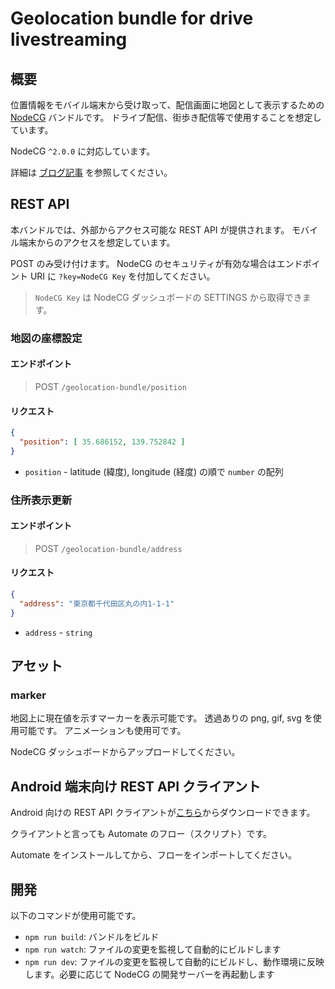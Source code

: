 # Geolocation bundle for drive livestreaming

## 概要

位置情報をモバイル端末から受け取って、配信画面に地図として表示するための [NodeCG](http://github.com/nodecg/nodecg) バンドルです。
ドライブ配信、街歩き配信等で使用することを想定しています。

NodeCG `^2.0.0` に対応しています。

詳細は [ブログ記事](https://blog.opensphere.co.jp/posts/nodecg001) を参照してください。

## REST API

本バンドルでは、外部からアクセス可能な REST API が提供されます。
モバイル端末からのアクセスを想定しています。

POST のみ受け付けます。
NodeCG のセキュリティが有効な場合はエンドポイント URI に `?key=NodeCG Key` を付加してください。

> `NodeCG Key` は NodeCG ダッシュボードの SETTINGS から取得できます。

### 地図の座標設定

#### エンドポイント

> POST `/geolocation-bundle/position`

#### リクエスト

```json
{
  "position": [ 35.686152, 139.752842 ]
}
```

- `position` - latitude (緯度), longitude (経度) の順で `number` の配列

###  住所表示更新

#### エンドポイント

> POST `/geolocation-bundle/address`

#### リクエスト

```json
{
  "address": "東京都千代田区丸の内1-1-1"
}
```

- `address` - `string`

## アセット

### marker

地図上に現在値を示すマーカーを表示可能です。
透過ありの png, gif, svg を使用可能です。 
アニメーションも使用可です。

NodeCG ダッシュボードからアップロードしてください。

## Android 端末向け REST API クライアント

Android 向けの REST API クライアントが[こちら](./for-mobile/automate/NodeCG_Geolocation_Push.flo)からダウンロードできます。

クライアントと言っても Automate のフロー（スクリプト）です。

Automate をインストールしてから、フローをインポートしてください。

## 開発

以下のコマンドが使用可能です。

-   `npm run build`: バンドルをビルド
-   `npm run watch`: ファイルの変更を監視して自動的にビルドします
-   `npm run dev`: ファイルの変更を監視して自動的にビルドし、動作環境に反映します。必要に応じて NodeCG の開発サーバーを再起動します

